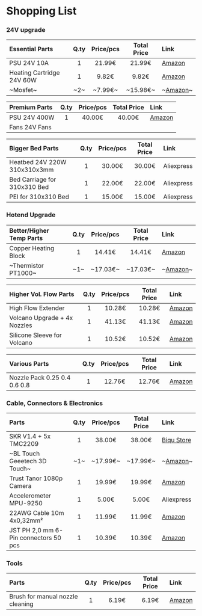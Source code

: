 # Shopping List

### 24V upgrade
| Essential Parts | Q.ty | Price/pcs | Total Price | Link |
| :---- | :--: | :-------: | :---------: | :--- |
| PSU 24V 10A | 1 | 21.99€ | 21.99€ | [Amazon](https://amzn.eu/d/98ACVGW) |
| Heating Cartridge 24V 60W | 1 | 9.82€ | 9.82€ | [Amazon](https://amzn.eu/d/fPc1Qdf) |
| ~Mosfet~ | ~2~ | ~7.99€~ | ~15.98€~ | ~[Amazon](https://amzn.eu/d/gC0cth3)~ |

| Premium Parts | Q.ty | Price/pcs | Total Price | Link |
| :---- | :--: | :-------: | :---------: | :--- |
| PSU 24V 400W | 1 | 40.00€ | 40.00€ | [Amazon](https://amzn.eu/d/752sOHk) |
| Fans 24V Fans | | | | |

| Bigger Bed Parts | Q.ty | Price/pcs | Total Price | Link |
| :---- | :--: | :-------: | :---------: | :--- |
| Heatbed 24V 220W 310x310x3mm | 1 | 30.00€ | 30.00€ | Aliexpress |
| Bed Carriage for 310x310 Bed | 1 | 22.00€ | 22.00€ | Aliexpress |
| PEI for 310x310 Bed | 1 | 15.00€ | 15.00€ | Aliexpress|

### Hotend Upgrade
| Better/Higher Temp Parts | Q.ty | Price/pcs | Total Price | Link |
| :---- | :--: | :-------: | :---------: | :--- |
| Copper Heating Block | 1 | 14.41€ | 14.41€ | [Amazon](https://amzn.eu/d/8kFlgkn) |
| ~Thermistor PT1000~ | ~1~ | ~17.03€~ | ~17.03€~ | ~[Amazon](https://amzn.eu/d/7IsRVP3)~ |

| Higher Vol. Flow Parts | Q.ty | Price/pcs | Total Price | Link |
| :---- | :--: | :-------: | :---------: | :--- |
| High Flow Extender | 1 | 10.28€ | 10.28€ | [Amazon](https://amzn.eu/d/23p7u1m) |
| Volcano Upgrade + 4x Nozzles | 1 | 41.13€ | 41.13€ | [Amazon](https://amzn.eu/d/cslXWzX) |
| Silicone Sleeve for Volcano | 1 | 10.52€ | 10.52€ | [Amazon](https://amzn.eu/d/7oBJZNq) |

| Various Parts | Q.ty | Price/pcs | Total Price | Link |
| :---- | :--: | :-------: | :---------: | :--- |
| Nozzle Pack 0.25 0.4 0.6 0.8 | 1 | 12.76€ | 12.76€ | [Amazon](https://amzn.eu/d/fZyBztx) |

### Cable, Connectors & Electronics
| Parts | Q.ty | Price/pcs | Total Price | Link |
| :---- | :--: | :-------: | :---------: | :--- |
| SKR V1.4 + 5x TMC2209 | 1 | 38.00€ | 38.00€ | [Biqu Store](https://biqu.equipment/products/bigtreetech-skr-v1-4-skr-v1-4-turbo-control-board-tmc2209-tmc2208-eeprom-v1-0-exp-mot-v1-0-3d-printer-parts-for-ender-3?variant=39564431294562) |
| ~BL Touch Geeetech 3D Touch~ | ~1~ | ~17.99€~ | ~17.99€~ | ~[Amazon](https://amzn.eu/d/eYLPaeV)~ |
| Trust Tanor 1080p Camera | 1 | 19.99€ | 19.99€ | [Amazon](https://amzn.eu/d/auxyUkP) |
| Accelerometer MPU-9250 | 1 | 5.00€ | 5.00€ | Aliexpress |
| 22AWG Cable 10m 4x0,32mm² | 1 | 11.99€ | 11.99€ | [Amazon](https://amzn.eu/d/6Izevl7) |
| JST PH 2,0 mm 6-Pin connectors 50 pcs | 1 | 10.39€ | 10.39€ | [Amazon](https://amzn.eu/d/cVJfJTj) |

### Tools
| Parts | Q.ty | Price/pcs | Total Price | Link |
| :---- | :--: | :-------: | :---------: | :--- |
| Brush for manual nozzle cleaning | 1 | 6.19€ | 6.19€ | [Amazon](https://amzn.eu/d/gTLwGhf) |
